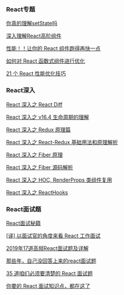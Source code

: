 <!--
 * @Descripttion: 
 * @version: 1.0.0
 * @Author: jimmiezhou
 * @Date: 2019-11-25 09:06:47
 * @LastEditors: jimmiezhou
 * @LastEditTime: 2019-12-04 13:46:48
 -->

### React专题

[你真的理解setState吗](https://juejin.im/post/5b45c57c51882519790c7441)

[深入理解React高阶组件](https://www.html.cn/archives/9462)

[性能！！让你的 React 组件跑得再快一点](https://juejin.im/post/5ddde1c15188257a0d22ae1e)

[如何对 React 函数式组件进行优化](https://juejin.im/post/5dd337985188252a1873730f)

[21 个 React 性能优化技巧](https://www.infoq.cn/article/KVE8xtRs-uPphptq5LUz)

### React深入

[React 深入之 React Diff](https://github.com/fyuanfen/note/blob/master/article/React/React%E6%B7%B1%E5%85%A5%E4%B9%8BReact%20Diff.md)

[React 深入之 v16.4 生命周期的理解](https://github.com/fyuanfen/note/blob/master/article/React/React%E6%B7%B1%E5%85%A5%E4%B9%8Bv16.4%E7%94%9F%E5%91%BD%E5%91%A8%E6%9C%9F%E7%9A%84%E7%90%86%E8%A7%A3.md)

[React 深入之 Redux 原理篇](https://github.com/fyuanfen/note/blob/master/article/React/React%E6%B7%B1%E5%85%A5%E4%B9%8BRedux%E5%8E%9F%E7%90%86%E7%AF%87.md)

[React 深入之 React-Redux 基础用法和原理解析](https://github.com/fyuanfen/note/blob/master/article/React/React%E6%B7%B1%E5%85%A5%E4%B9%8BReact-Redux%E5%9F%BA%E7%A1%80%E7%94%A8%E6%B3%95%E5%92%8C%E5%8E%9F%E7%90%86%E8%A7%A3%E6%9E%90.md)

[React 深入之 Fiber 原理](https://github.com/fyuanfen/note/blob/master/article/React/React%E6%B7%B1%E5%85%A5%E4%B9%8BFiber%E5%8E%9F%E7%90%86.md)

[React 深入之 Fiber 源码解析](https://github.com/fyuanfen/note/blob/master/article/React/React%E6%B7%B1%E5%85%A5%E4%B9%8BFiber%E6%BA%90%E7%A0%81%E8%A7%A3%E6%9E%90.md)

[React 深入之 HOC, RenderProps 类组件复用](https://github.com/fyuanfen/note/blob/master/article/React/React%E6%B7%B1%E5%85%A5%E4%B9%8BHOC%2C%20RenderProps%E7%B1%BB%E7%BB%84%E4%BB%B6%E5%A4%8D%E7%94%A8.md)

[React 深入之 ReactHooks](https://github.com/fyuanfen/note/blob/master/article/React/React%E6%B7%B1%E5%85%A5%E4%B9%8BReactHooks.md)

### React面试题

[React面试秘籍](https://juejin.im/post/5c93a0cc6fb9a070f237755f#heading-2)

[[译] 以面试官的角度来看 React 工作面试](https://juejin.im/post/5bca74cfe51d450e9163351b)

[2019年17道高频React面试题及详解](https://juejin.im/post/5d5f44dae51d4561df7805b4)

[那些年，自己没回答上来的react面试题](https://juejin.im/post/5c9b39e2f265da611f1d9b5f)

[35 道咱们必须要清楚的 React 面试题](https://juejin.im/post/5dc20a4ff265da4d4e30040b)

[你要的 React 面试知识点，都在这了](https://juejin.im/post/5cf0733de51d4510803ce34e#heading-13)









